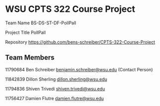 # WSU CPTS 322 Course Project

Team Name           BS-DS-ST-DF-PollPall

Project Title       PollPall

Repository          https://github.com/bens-schreiber/CPTS-322-Course-Project   


## Team Members

11790684    Ben Schreiber    benjamin.schreiber@wsu.edu  (Contact Person)

11842839    Dillon Sherling  dillon.sherling@wsu.edu

11794836    Shiven Trivedi   shiven.trivedi@wsu.edu

11756427    Damien Flutre    damien.flutre@wsu.edu




